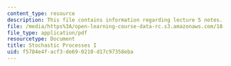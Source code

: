 ```yaml
---
content_type: resource
description: This file contains information regarding lecture 5 notes.
file: /media/https%3A/open-learning-course-data-rc.s3.amazonaws.com/18-s096-topics-in-mathematics-with-applications-in-finance-fall-2013/f5784e4facf3de690210d17c97358eba_MIT18_S096F13_lecnote5.pdf
file_type: application/pdf
resourcetype: Document
title: Stochastic Processes I
uid: f5784e4f-acf3-de69-0210-d17c97358eba
---
```

